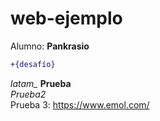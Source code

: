 # web-ejemplo  
Alumno: **Pankrasio**  
```diff  
+{desafío}
```
*latam_*
**Prueba**  
*Prueba2*  
Prueba 3: https://www.emol.com/